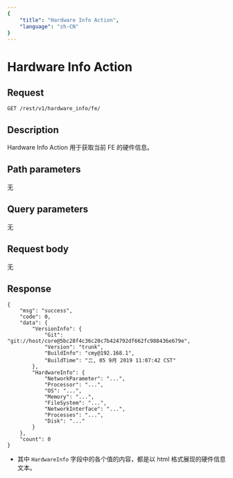 ```yaml
---
{
    "title": "Hardware Info Action",
    "language": "zh-CN"
}
---
```


<!-- 
Licensed to the Apache Software Foundation (ASF) under one
or more contributor license agreements.  See the NOTICE file
distributed with this work for additional information
regarding copyright ownership.  The ASF licenses this file
to you under the Apache License, Version 2.0 (the
"License"); you may not use this file except in compliance
with the License.  You may obtain a copy of the License at

  http://www.apache.org/licenses/LICENSE-2.0

Unless required by applicable law or agreed to in writing,
software distributed under the License is distributed on an
"AS IS" BASIS, WITHOUT WARRANTIES OR CONDITIONS OF ANY
KIND, either express or implied.  See the License for the
specific language governing permissions and limitations
under the License.
-->

# Hardware Info Action

## Request

```
GET /rest/v1/hardware_info/fe/
```

## Description

Hardware Info Action 用于获取当前 FE 的硬件信息。
    
## Path parameters

无

## Query parameters

无

## Request body

无


## Response

```
{
	"msg": "success",
	"code": 0,
	"data": {
		"VersionInfo": {
			"Git": "git://host/core@5bc28f4c36c20c7b424792df662fc988436e679e",
			"Version": "trunk",
			"BuildInfo": "cmy@192.168.1",
			"BuildTime": "二, 05 9月 2019 11:07:42 CST"
		},
		"HardwareInfo": {
			"NetworkParameter": "...",
			"Processor": "...",
			"OS": "...",
			"Memory": "...",
			"FileSystem": "...",
			"NetworkInterface": "...",
			"Processes": "...",
			"Disk": "..."
		}
	},
	"count": 0
}
```

* 其中 `HardwareInfo` 字段中的各个值的内容，都是以 html 格式展现的硬件信息文本。 

